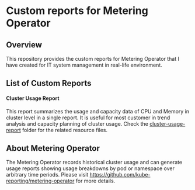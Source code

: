 # Custom reports for Metering Operator

## Overview

This repository provides the custom reports for Metering Operator that I have created for IT system management in real-life environment.

## List of Custom Reports

#### Cluster Usage Report

This report summarizes the usage and capacity data of CPU and Memory in cluster level in a single report. It is useful for most customer in trend analysis and capacity planning of cluster usage. Check the [cluster-usage-report](./cluster-usage-report) folder for the related resource files.

## About Metering Operator

The Metering Operator records historical cluster usage and can generate usage reports showing usage breakdowns by pod or namespace over arbitrary time periods. Please visit https://github.com/kube-reporting/metering-operator for more details.